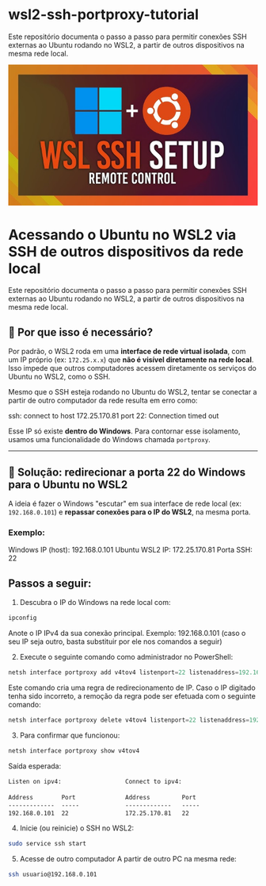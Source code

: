 # wsl2-ssh-portproxy-tutorial
Este repositório documenta o passo a passo para permitir conexões SSH externas ao Ubuntu rodando no WSL2, a partir de outros dispositivos na mesma rede local.

<img src="/imagens/wsl2ssh.png">

# Acessando o Ubuntu no WSL2 via SSH de outros dispositivos da rede local

Este repositório documenta o passo a passo para permitir conexões SSH externas ao Ubuntu rodando no WSL2, a partir de outros dispositivos na mesma rede local.

## 🧠 Por que isso é necessário?

Por padrão, o WSL2 roda em uma **interface de rede virtual isolada**, com um IP próprio (ex: `172.25.x.x`) que **não é visível diretamente na rede local**. Isso impede que outros computadores acessem diretamente os serviços do Ubuntu no WSL2, como o SSH.

Mesmo que o SSH esteja rodando no Ubuntu do WSL2, tentar se conectar a partir de outro computador da rede resulta em erro como:

ssh: connect to host 172.25.170.81 port 22: Connection timed out

Esse IP só existe **dentro do Windows**. Para contornar esse isolamento, usamos uma funcionalidade do Windows chamada `portproxy`.

---

## 🚀 Solução: redirecionar a porta 22 do Windows para o Ubuntu no WSL2

A ideia é fazer o Windows "escutar" em sua interface de rede local (ex: `192.168.0.101`) e **repassar conexões para o IP do WSL2**, na mesma porta.

### Exemplo:

Windows IP (host): 192.168.0.101 Ubuntu WSL2 IP: 172.25.170.81 Porta SSH: 22


## Passos a seguir:

1) Descubra o IP do Windows na rede local com:

 ```powershell
ipconfig
```

Anote o IP IPv4 da sua conexão principal. Exemplo: 192.168.0.101 (caso o seu IP seja outro, basta substituir por ele nos comandos a seguir)

2) Execute o seguinte comando como administrador no PowerShell:

```powershell
netsh interface portproxy add v4tov4 listenport=22 listenaddress=192.168.0.101 connectport=22 connectaddress=$($(wsl hostname -I).Trim())
```
Este comando cria uma regra de redirecionamento de IP. Caso o IP digitado tenha sido incorreto, a remoção da regra pode ser efetuada com o seguinte comando:

```powershell
netsh interface portproxy delete v4tov4 listenport=22 listenaddress=192.168.0.101
```

3) Para confirmar que funcionou:

```powershell
netsh interface portproxy show v4tov4
```

Saída esperada:

```
Listen on ipv4:                  Connect to ipv4:

Address        Port              Address         Port
-------------  -----             -------------   -----
192.168.0.101  22                172.25.170.81   22
```

4) Inicie (ou reinicie) o SSH no WSL2:

```sh
sudo service ssh start
```

5) Acesse de outro computador
   A partir de outro PC na mesma rede:

```sh
ssh usuario@192.168.0.101
```



